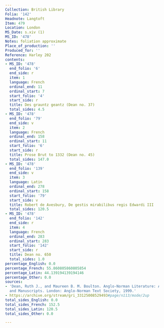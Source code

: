 ```yaml
---
Collection: British Library
Folia: '142'
Headnote: Langtoft
Item: 479
Location: London
MS_Date: s.xiv (1)
MS_ID: '478'
Notes: foliation approximate
Place_of_production: ''
Produced_for: ''
Reference: Harley 202
contents:
- MS_ID: '478'
  end_folio: '6'
  end_side: r
  item: 1
  language: French
  ordinal_end: 11
  ordinal_start: 7
  start_folio: '4'
  start_side: r
  title: Des grauntz geantz (Dean no. 37)
  total_sides: 4.5
- MS_ID: '478'
  end_folio: '79'
  end_side: v
  item: 2
  language: French
  ordinal_end: 158
  ordinal_start: 11
  start_folio: '6'
  start_side: r
  title: Prose Brut to 1332 (Dean no. 45)
  total_sides: 147.0
- MS_ID: '478'
  end_folio: '139'
  end_side: v
  item: 3
  language: Latin
  ordinal_end: 278
  ordinal_start: 158
  start_folio: '79'
  start_side: v
  title: Robert de Avesbury, De gestis mirabilibus regis Edwardi III
  total_sides: 120.5
- MS_ID: '478'
  end_folio: '142'
  end_side: r
  item: 4
  language: French
  ordinal_end: 283
  ordinal_start: 283
  start_folio: '142'
  start_side: r
  title: Dean no. 650
  total_sides: 1.0
percentage_English: 0.0
percentage_French: 55.860805860805854
percentage_Latin: 44.139194139194146
percentage_Other: 0.0
sources:
- 'Dean, Ruth J., and Maureen B. M. Boulton. Anglo-Norman Literature: A Guide to Texts
  and Manuscripts. London: Anglo-Norman Text Society, 1999.'
- https://archive.org/stream/gri_33125008529493#page/n113/mode/2up
total_sides_English: 0.0
total_sides_French: 152.5
total_sides_Latin: 120.5
total_sides_Other: 0.0

---
```

